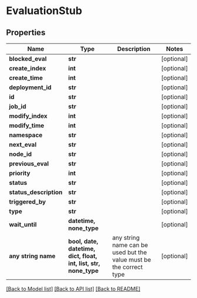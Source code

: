 # EvaluationStub


## Properties
Name | Type | Description | Notes
------------ | ------------- | ------------- | -------------
**blocked_eval** | **str** |  | [optional] 
**create_index** | **int** |  | [optional] 
**create_time** | **int** |  | [optional] 
**deployment_id** | **str** |  | [optional] 
**id** | **str** |  | [optional] 
**job_id** | **str** |  | [optional] 
**modify_index** | **int** |  | [optional] 
**modify_time** | **int** |  | [optional] 
**namespace** | **str** |  | [optional] 
**next_eval** | **str** |  | [optional] 
**node_id** | **str** |  | [optional] 
**previous_eval** | **str** |  | [optional] 
**priority** | **int** |  | [optional] 
**status** | **str** |  | [optional] 
**status_description** | **str** |  | [optional] 
**triggered_by** | **str** |  | [optional] 
**type** | **str** |  | [optional] 
**wait_until** | **datetime, none_type** |  | [optional] 
**any string name** | **bool, date, datetime, dict, float, int, list, str, none_type** | any string name can be used but the value must be the correct type | [optional]

[[Back to Model list]](../README.md#documentation-for-models) [[Back to API list]](../README.md#documentation-for-api-endpoints) [[Back to README]](../README.md)


